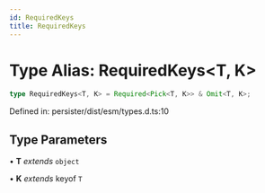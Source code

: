 ```yaml
---
id: RequiredKeys
title: RequiredKeys
---
```


<!-- DO NOT EDIT: this page is autogenerated from the type comments -->

# Type Alias: RequiredKeys\<T, K\>

```ts
type RequiredKeys<T, K> = Required<Pick<T, K>> & Omit<T, K>;
```

Defined in: persister/dist/esm/types.d.ts:10

## Type Parameters

• **T** *extends* `object`

• **K** *extends* keyof `T`
